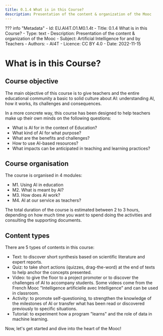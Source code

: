 ```yaml
---
title: 0.1.4 What is in this Course?
description: Presentation of the content & organization of the Mooc
---
```

??? info "Metadata"
    - Id: EU.AI4T.O1.M0.1.4t
    - Title: 0.1.4 What is in this Course?
    - Type: text
    - Description: Presentation of the content & organization of the Mooc
    - Subject: Artificial Intelligence for and by Teachers
    - Authors:
        - AI4T 
    - Licence: CC BY 4.0
    - Date: 2022-11-15

# What is in this Course?

## Course objective
The main objective of this course is to give teachers and the entire educational community a basic to solid culture about AI: understanding AI, how it works, its challenges and consequences.

In a more concrete way, this course has been designed to help teachers make up their own minds on the following questions:

- What is AI for in the context of Education?
- What kind of AI for what purpose?
- What are the benefits and challenges?
- How to use AI-based resources?
- What impacts can be anticipated in teaching and learning practices?

## Course organisation

The course is organised in 4 modules:

- M1. Using AI in education
- M2. What is meant by AI?
- M3. How does AI work?
- M4. AI at our service as teachers?

The total duration of the course is estimated between 2 to 3 hours, depending on how much time you want to spend doing the activities and consulting the supporting documents.

## Content types

There are 5 types of contents in this course:

- Text: to discover short synthesis based on scientific literature and expert reports.
- Quiz: to take short actions (quizzes, drag-the-word) at the end of texts to help anchor the concepts presented.
- Video: to give the floor to a project promoter or to discover the challenges of AI to accompany students. Some videos come from the French Mooc "Intelligence artificielle avec Intelligence" and can be used in classroom.
- Activity: to promote self-questioning, to strengthen the knowledge of the milestones of AI or transfer what has been read or discovered previously to specific situations.
- Tutorial: to experiment how a program "learns" and the role of data in machine learning.

Now, let's get started and dive into the heart of the Mooc!
